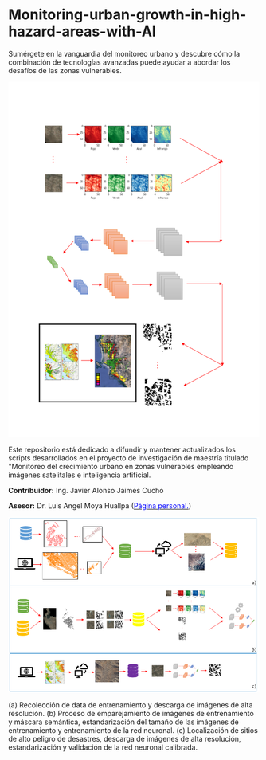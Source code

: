 # Monitoring-urban-growth-in-high-hazard-areas-with-AI

Sumérgete en la vanguardia del monitoreo urbano y descubre cómo la combinación de tecnologías avanzadas puede ayudar a abordar los desafíos de las zonas vulnerables.

![Advance](IMG/IMG3.png)

Este repositorio está dedicado a difundir y mantener actualizados los scripts desarrollados en el proyecto de investigación de maestría titulado "Monitoreo del crecimiento urbano en zonas vulnerables empleando imágenes satelitales e inteligencia artificial.

**Contribuidor:** Ing. Javier Alonso Jaimes Cucho

**Asesor:** Dr. Luis Angel Moya Huallpa ([<span style="color:blue">Página personal.</span>](https://scholar.google.co.jp/citations?user=uJc3iy4AAAAJ&hl=en))


![Advance](IMG/Resumen.png)

(a) Recolección de data de entrenamiento y descarga de imágenes de alta resolución. (b) Proceso de emparejamiento de imágenes de entrenamiento y máscara semántica, estandarización del tamaño de las imágenes de entrenamiento y entrenamiento de la red neuronal. (c) Localización de sitios de alto peligro de desastres, descarga de imágenes de alta resolución, estandarización y validación de la red neuronal calibrada.

